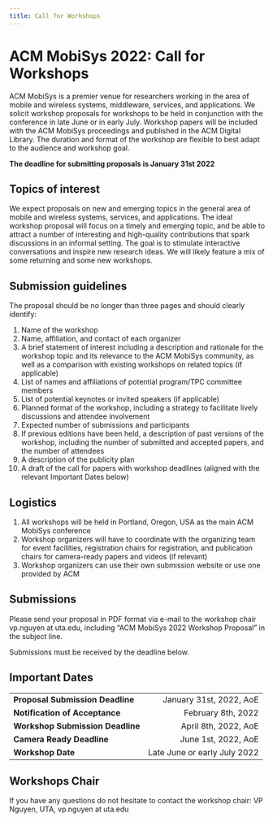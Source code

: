 ```yaml
---
title: Call for Workshops
---
```


<!--
---
title: Call for Workshops
menu:
  main:
    parent: "Workshops"
    weight: 10
---
-->

# ACM MobiSys 2022: Call for Workshops

ACM MobiSys is a premier venue for researchers working in the area of mobile and wireless systems, middleware, services, and applications. We solicit workshop proposals for workshops to be held in conjunction with the conference in late June or in early July. Workshop papers will be included with the ACM MobiSys proceedings and published in the ACM Digital Library. The duration and format of the workshop are flexible to best adapt to the audience and workshop goal.

**The deadline for submitting proposals is January 31st 2022**

## Topics of interest
We expect proposals on new and emerging topics in the general area of mobile and wireless systems, services, and applications. The ideal workshop proposal will focus on a timely and emerging topic, and be able to attract a number of interesting and high-quality contributions that spark discussions in an informal setting. The goal is to stimulate interactive conversations and inspire new research ideas. We will likely feature a mix of some returning and some new workshops.

## Submission guidelines
The proposal should be no longer than three pages and should clearly identify:
1. Name of the workshop
2. Name, affiliation, and contact of each organizer 
3. A brief statement of interest including a description and rationale for the workshop topic and its relevance to the ACM MobiSys community, as well as a comparison with existing workshops on related topics (if applicable)
4. List of names and affiliations of potential program/TPC committee members
5. List of potential keynotes or invited speakers (if applicable)
6. Planned format of the workshop, including a strategy to facilitate lively discussions and attendee involvement
7. Expected number of submissions and participants
8. If previous editions have been held, a description of past versions of the workshop, including the number of submitted and accepted papers, and the number of attendees
9. A description of the publicity plan
10. A draft of the call for papers with workshop deadlines (aligned with the relevant Important Dates below)

## Logistics
1. All workshops will be held in Portland, Oregon, USA as the main ACM MobiSys conference
2. Workshop organizers will have to coordinate with the organizing team for event facilities, registration chairs for registration, and publication chairs for camera-ready papers and videos (if relevant)
3. Workshop organizers can use their own submission website or use one provided by ACM

## Submissions
Please send your proposal in PDF format via e-mail to the workshop chair vp.nguyen at uta.edu, including “ACM MobiSys 2022 Workshop Proposal” in the subject line.

Submissions must be received by the deadline below.

## Important Dates
| | |
| :- | -: |
| **Proposal Submission Deadline** | January 31st, 2022, AoE |
| **Notification of Acceptance** | February 8th, 2022 |
| **Workshop Submission Deadline** | April 8th, 2022, AoE |
| **Camera Ready Deadline** | June 1st, 2022, AoE |
| **Workshop Date** | Late June or early July 2022 |

## Workshops Chair
If you have any questions do not hesitate to contact the workshop chair: VP Nguyen, UTA, vp.nguyen at uta.edu